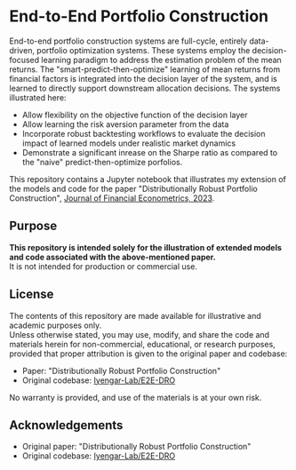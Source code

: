 # End-to-End Portfolio Construction
	
 End-to-end portfolio construction systems are full-cycle, entirely data-driven, portfolio optimization systems. These systems employ the decision-focused learning paradigm to address the estimation problem of the mean returns. The "smart-predict-then-optimize" learning of mean returns from financial factors is integrated into the decision layer of the system, and is learned to directly support downstream allocation decisions. The systems illustrated here:
 
- Allow flexibility on the objective function of the decision layer
- Allow learning the risk aversion parameter from the data
- Incorporate robust backtesting workflows to evaluate the decision impact of learned models under realistic market dynamics
- Demonstrate a significant inrease on the Sharpe ratio as compared to the "naive" predict-then-optimize porfolios.
  
This repository contains a Jupyter notebook that illustrates my extension of the models and code for the paper "Distributionally Robust Portfolio Construction", [Journal of Financial Econometrics, 2023](https://www.tandfonline.com/doi/full/10.1080/14697688.2023.2236148).


## Purpose

**This repository is intended solely for the illustration of extended models and code associated with the above-mentioned paper.**  
It is not intended for production or commercial use.

## License

The contents of this repository are made available for illustrative and academic purposes only.  
Unless otherwise stated, you may use, modify, and share the code and materials herein for non-commercial, educational, or research purposes, provided that proper attribution is given to the original paper and codebase:

- Paper: "Distributionally Robust Portfolio Construction"
- Original codebase: [Iyengar-Lab/E2E-DRO](https://github.com/Iyengar-Lab/E2E-DRO)

No warranty is provided, and use of the materials is at your own risk.

## Acknowledgements

- Original paper: "Distributionally Robust Portfolio Construction"
- Original codebase: [Iyengar-Lab/E2E-DRO](https://github.com/Iyengar-Lab/E2E-DRO)
